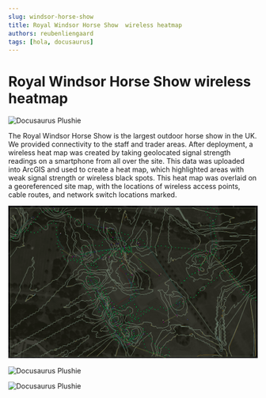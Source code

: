 ```yaml
---
slug: windsor-horse-show
title: Royal Windsor Horse Show  wireless heatmap
authors: reubenliengaard
tags: [hola, docusaurus]
---
```


# Royal Windsor Horse Show wireless heatmap

![Docusaurus Plushie](/img/windsor-1.png)

The Royal Windsor Horse Show is the largest outdoor horse show in the UK. We provided connectivity to the staff and trader areas. After deployment, a wireless heat map was created by taking geolocated signal strength readings on a smartphone from all over the site. This data was uploaded into ArcGIS and used to create a heat map, which highlighted areas with weak signal strength or wireless black spots. This heat map was overlaid on a georeferenced site map, with the locations of wireless access points, cable routes, and network switch locations marked.

![Docusaurus Plushie](/img/windsor-2.png)

![Docusaurus Plushie](/img/windsor-3.png)

![Docusaurus Plushie](/img/windsor-4.png)